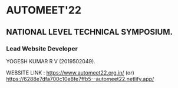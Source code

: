 # AUTOMEET'22

## NATIONAL LEVEL TECHNICAL SYMPOSIUM.

### Lead Website Developer
YOGESH KUMAR R V
(2019502049).

WEBSITE LINK : https://www.automeet22.org.in/ (or) https://6288e7dfa700c10e8fe7ffb5--automeet22.netlify.app/

